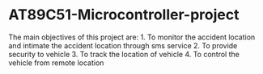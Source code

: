 # AT89C51-Microcontroller-project
The main objectives of this project are: 1. To monitor the accident location and intimate the accident location through sms service 2. To provide security to vehicle 3. To track the location of vehicle 4. To control the vehicle from remote location
